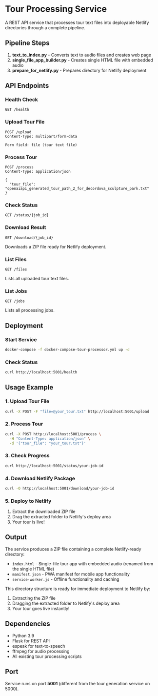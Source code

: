 # Tour Processing Service

A REST API service that processes tour text files into deployable Netlify directories through a complete pipeline.

## Pipeline Steps

1. **text_to_index.py** - Converts text to audio files and creates web page
2. **single_file_app_builder.py** - Creates single HTML file with embedded audio
3. **prepare_for_netlify.py** - Prepares directory for Netlify deployment

## API Endpoints

### Health Check
```
GET /health
```

### Upload Tour File
```
POST /upload
Content-Type: multipart/form-data

Form field: file (tour text file)
```

### Process Tour
```
POST /process
Content-Type: application/json

{
  "tour_file": "openaiapi_generated_tour_path_2_for_decordova_sculpture_park.txt"
}
```

### Check Status
```
GET /status/{job_id}
```

### Download Result
```
GET /download/{job_id}
```
Downloads a ZIP file ready for Netlify deployment.

### List Files
```
GET /files
```
Lists all uploaded tour text files.

### List Jobs
```
GET /jobs
```
Lists all processing jobs.

## Deployment

### Start Service
```bash
docker-compose -f docker-compose-tour-processor.yml up -d
```

### Check Status
```bash
curl http://localhost:5001/health
```

## Usage Example

### 1. Upload Tour File
```bash
curl -X POST -F "file=@your_tour.txt" http://localhost:5001/upload
```

### 2. Process Tour
```bash
curl -X POST http://localhost:5001/process \
  -H "Content-Type: application/json" \
  -d '{"tour_file": "your_tour.txt"}'
```

### 3. Check Progress
```bash
curl http://localhost:5001/status/your-job-id
```

### 4. Download Netlify Package
```bash
curl -O http://localhost:5001/download/your-job-id
```

### 5. Deploy to Netlify
1. Extract the downloaded ZIP file
2. Drag the extracted folder to Netlify's deploy area
3. Your tour is live!

## Output

The service produces a ZIP file containing a complete Netlify-ready directory:
- `index.html` - Single-file tour app with embedded audio (renamed from the single HTML file)
- `manifest.json` - PWA manifest for mobile app functionality
- `service-worker.js` - Offline functionality and caching

This directory structure is ready for immediate deployment to Netlify by:
1. Extracting the ZIP file
2. Dragging the extracted folder to Netlify's deploy area
3. Your tour goes live instantly!

## Dependencies

- Python 3.9
- Flask for REST API
- espeak for text-to-speech
- ffmpeg for audio processing
- All existing tour processing scripts

## Port

Service runs on port **5001** (different from the tour generation service on 5000).